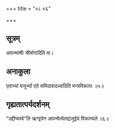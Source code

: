 +++
title = "०८ ०६"

+++
## सूत्रम्
आपन्माश्रीः श्रीर्मागादिति वा।
## अनाकुला
एताभ्यां यजुर्भ्या एते समिदावादध्यादिति मन्त्रविकल्पः ॥५॥

## गृह्यतात्पर्यदर्शनम्
"उद्दीप्यस्वे"ति ऋग्द्वयेन आपन्मेत्येतद्यजुर्द्वयं विकल्प्यते ॥६॥
